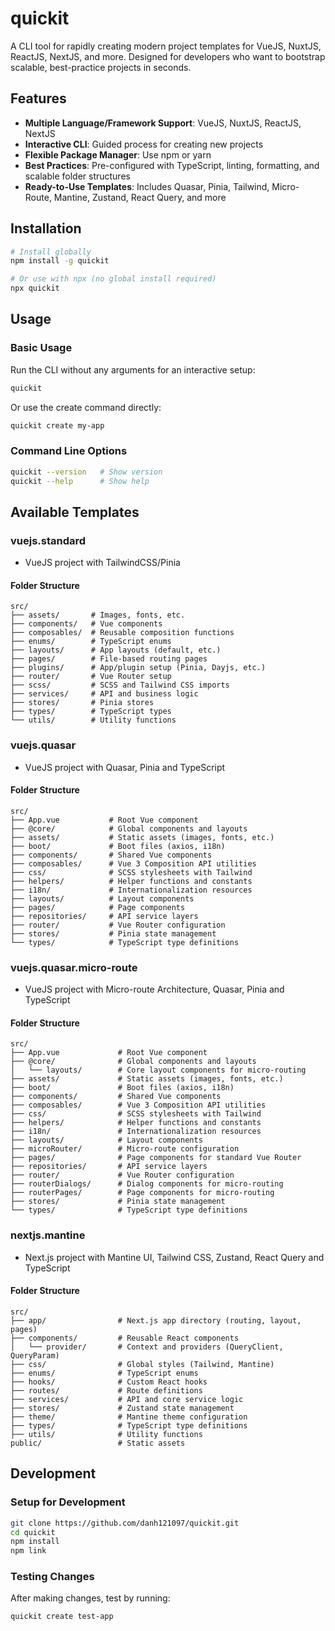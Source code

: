 # quickit

A CLI tool for rapidly creating modern project templates for VueJS, NuxtJS, ReactJS, NextJS, and more. Designed for developers who want to bootstrap scalable, best-practice projects in seconds.

## Features

- **Multiple Language/Framework Support**: VueJS, NuxtJS, ReactJS, NextJS
- **Interactive CLI**: Guided process for creating new projects
- **Flexible Package Manager**: Use npm or yarn
- **Best Practices**: Pre-configured with TypeScript, linting, formatting, and scalable folder structures
- **Ready-to-Use Templates**: Includes Quasar, Pinia, Tailwind, Micro-Route, Mantine, Zustand, React Query, and more

## Installation

```bash
# Install globally
npm install -g quickit

# Or use with npx (no global install required)
npx quickit
```

## Usage

### Basic Usage

Run the CLI without any arguments for an interactive setup:

```bash
quickit
```

Or use the create command directly:

```bash
quickit create my-app
```

### Command Line Options

```bash
quickit --version   # Show version
quickit --help      # Show help
```

## Available Templates

### vuejs.standard

- VueJS project with TailwindCSS/Pinia

#### Folder Structure

```plaintext
src/
├── assets/       # Images, fonts, etc.
├── components/   # Vue components
├── composables/  # Reusable composition functions
├── enums/        # TypeScript enums
├── layouts/      # App layouts (default, etc.)
├── pages/        # File-based routing pages
├── plugins/      # App/plugin setup (Pinia, Dayjs, etc.)
├── router/       # Vue Router setup
├── scss/         # SCSS and Tailwind CSS imports
├── services/     # API and business logic
├── stores/       # Pinia stores
├── types/        # TypeScript types
└── utils/        # Utility functions
```

### vuejs.quasar

- VueJS project with Quasar, Pinia and TypeScript

#### Folder Structure

```plaintext
src/
├── App.vue           # Root Vue component
├── @core/            # Global components and layouts
├── assets/           # Static assets (images, fonts, etc.)
├── boot/             # Boot files (axios, i18n)
├── components/       # Shared Vue components
├── composables/      # Vue 3 Composition API utilities
├── css/              # SCSS stylesheets with Tailwind
├── helpers/          # Helper functions and constants
├── i18n/             # Internationalization resources
├── layouts/          # Layout components
├── pages/            # Page components
├── repositories/     # API service layers
├── router/           # Vue Router configuration
├── stores/           # Pinia state management
└── types/            # TypeScript type definitions
```

### vuejs.quasar.micro-route

- VueJS project with Micro-route Architecture, Quasar, Pinia and TypeScript

#### Folder Structure

```plaintext
src/
├── App.vue             # Root Vue component
├── @core/              # Global components and layouts
│   └── layouts/        # Core layout components for micro-routing
├── assets/             # Static assets (images, fonts, etc.)
├── boot/               # Boot files (axios, i18n)
├── components/         # Shared Vue components
├── composables/        # Vue 3 Composition API utilities
├── css/                # SCSS stylesheets with Tailwind
├── helpers/            # Helper functions and constants
├── i18n/               # Internationalization resources
├── layouts/            # Layout components
├── microRouter/        # Micro-route configuration
├── pages/              # Page components for standard Vue Router
├── repositories/       # API service layers
├── router/             # Vue Router configuration
├── routerDialogs/      # Dialog components for micro-routing
├── routerPages/        # Page components for micro-routing
├── stores/             # Pinia state management
└── types/              # TypeScript type definitions
```

### nextjs.mantine

- Next.js project with Mantine UI, Tailwind CSS, Zustand, React Query and TypeScript

#### Folder Structure

```plaintext
src/
├── app/                # Next.js app directory (routing, layout, pages)
├── components/         # Reusable React components
│   └── provider/       # Context and providers (QueryClient, QueryParam)
├── css/                # Global styles (Tailwind, Mantine)
├── enums/              # TypeScript enums
├── hooks/              # Custom React hooks
├── routes/             # Route definitions
├── services/           # API and core service logic
├── stores/             # Zustand state management
├── theme/              # Mantine theme configuration
├── types/              # TypeScript type definitions
├── utils/              # Utility functions
public/                 # Static assets
```

## Development

### Setup for Development

```bash
git clone https://github.com/danh121097/quickit.git
cd quickit
npm install
npm link
```

### Testing Changes

After making changes, test by running:

```bash
quickit create test-app
```
